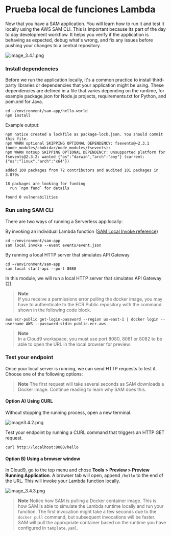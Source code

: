 # Prueba local de funciones Lambda

Now that you have a SAM application. You will learn how to run it and test it locally using the AWS SAM CLI. 
This is important because its part of the day to day development workflow. It helps you verify if the application is 
behaving as expected, debug what's wrong, and fix any issues before pushing your changes to a central repository.

![image_3.4.1.png](image_3.4.1.png)

### Install dependencies

Before we run the application locally, it's a common practice to install third-party libraries or dependencies that 
your application might be using. These dependencies are defined in a file that varies depending on the runtime, for 
example package.json for Node.js projects, requirements.txt for Python, and pom.xml for Java.

```shell
cd ~/environment/sam-app/hello-world
npm install
```

Example output:

```
npm notice created a lockfile as package-lock.json. You should commit this file.
npm WARN optional SKIPPING OPTIONAL DEPENDENCY: fsevents@~2.3.1 (node_modules/chokidar/node_modules/fsevents):
npm WARN notsup SKIPPING OPTIONAL DEPENDENCY: Unsupported platform for fsevents@2.3.2: wanted {"os":"darwin","arch":"any"} (current: {"os":"linux","arch":"x64"})

added 100 packages from 72 contributors and audited 101 packages in 3.879s

18 packages are looking for funding
  run `npm fund` for details

found 0 vulnerabilities
```

### Run using SAM CLI

There are two ways of running a Serverless app locally:

By invoking an individual Lambda function ([SAM Local Invoke reference](https://docs.aws.amazon.com/en_pv/serverless-application-model/latest/developerguide/sam-cli-command-reference-sam-local-invoke.html))

```shell
cd ~/environment/sam-app
sam local invoke --event events/event.json
```

By running a local HTTP server that simulates API Gateway

```shell
cd ~/environment/sam-app
sam local start-api --port 8080
```

In this module, we will run a local HTTP server that simulates API Gateway (2).

> **Note**  
>If you receive a permissions error pulling the docker image, you may have to authenticate to the ECR Public repository 
> with the command shown in the following code block.

```shell
aws ecr-public get-login-password --region us-east-1 | docker login --username AWS --password-stdin public.ecr.aws
```

> **Note**  
>In a Cloud9 workspace, you must use port 8080, 8081 or 8082 to be able to open the URL in the local browser for preview.

### Test your endpoint

Once your local server is running, we can send HTTP requests to test it. Choose one of the following options:

> **Note**
> The first request will take several seconds as SAM downloads a Docker image. Continue reading to learn why SAM does this.

#### Option A) Using CURL

Without stopping the running process, open a new terminal.

![image3.4.2.png](image3.4.2.png)

Test your endpoint by running a CURL command that triggers an HTTP GET request.

```shell
curl http://localhost:8080/hello
```

#### Option B) Using a browser window

In Cloud9, go to the top menu and chose **Tools > Preview > Preview Running Application**. A browser tab will open, append 
`/hello` to the end of the URL. This will invoke your Lambda function locally.

![image_3.4.3.png](image_3.4.3.png)

> **Note**
> Notice how SAM is pulling a Docker container image. This is how SAM is able to simulate the Lambda runtime locally 
> and run your function. The first invocation might take a few seconds due to the `docker pull` command, but subsequent 
> invocations will be faster. SAM will pull the appropriate container based on the runtime you have configured in `template.yaml`.
